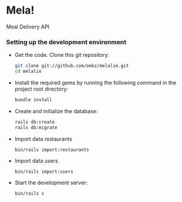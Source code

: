 # Mela!

Meal Delivery API


### Setting up the development environment

- Get the code. Clone this git repository:

  ```bash
  git clone git://github.com/omkz/melalie.git
  cd melalie  
  ```

- Install the required gems by running the following command in the project root directory:

  ```bash
  bundle install
  ```

- Create and initialize the database:

  ```bash
  rails db:create
  rails db:migrate
  ```
- Import data restaurants
  ```
  bin/rails import:restaurants
  ```
  
- Import data users
  ```
  bin/rails import:users
  ```

- Start the development server:

  ```bash
  bin/rails s
  ```

